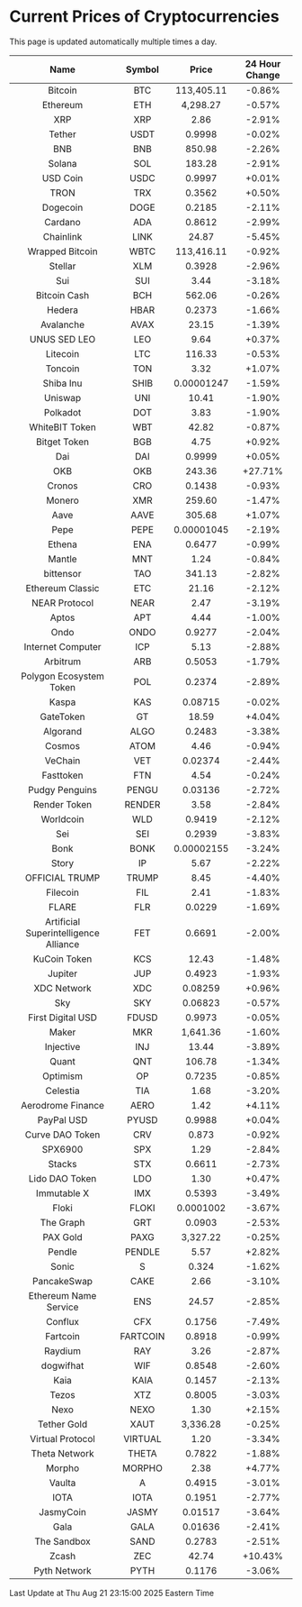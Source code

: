 # Current Prices of Cryptocurrencies
This page is updated automatically multiple times a day.

| Name | Symbol | Price | 24 Hour Change |
| :---: |:---:| :---: | :---: |
| Bitcoin | BTC | 113,405.11 | -0.86% |
| Ethereum | ETH | 4,298.27 | -0.57% |
| XRP | XRP | 2.86 | -2.91% |
| Tether | USDT | 0.9998 | -0.02% |
| BNB | BNB | 850.98 | -2.26% |
| Solana | SOL | 183.28 | -2.91% |
| USD Coin | USDC | 0.9997 | +0.01% |
| TRON | TRX | 0.3562 | +0.50% |
| Dogecoin | DOGE | 0.2185 | -2.11% |
| Cardano | ADA | 0.8612 | -2.99% |
| Chainlink | LINK | 24.87 | -5.45% |
| Wrapped Bitcoin | WBTC | 113,416.11 | -0.92% |
| Stellar | XLM | 0.3928 | -2.96% |
| Sui | SUI | 3.44 | -3.18% |
| Bitcoin Cash | BCH | 562.06 | -0.26% |
| Hedera | HBAR | 0.2373 | -1.66% |
| Avalanche | AVAX | 23.15 | -1.39% |
| UNUS SED LEO | LEO | 9.64 | +0.37% |
| Litecoin | LTC | 116.33 | -0.53% |
| Toncoin | TON | 3.32 | +1.07% |
| Shiba Inu | SHIB | 0.00001247 | -1.59% |
| Uniswap | UNI | 10.41 | -1.90% |
| Polkadot | DOT | 3.83 | -1.90% |
| WhiteBIT Token | WBT | 42.82 | -0.87% |
| Bitget Token | BGB | 4.75 | +0.92% |
| Dai | DAI | 0.9999 | +0.05% |
| OKB | OKB | 243.36 | +27.71% |
| Cronos | CRO | 0.1438 | -0.93% |
| Monero | XMR | 259.60 | -1.47% |
| Aave | AAVE | 305.68 | +1.07% |
| Pepe | PEPE | 0.00001045 | -2.19% |
| Ethena | ENA | 0.6477 | -0.99% |
| Mantle | MNT | 1.24 | -0.84% |
| bittensor | TAO | 341.13 | -2.82% |
| Ethereum Classic | ETC | 21.16 | -2.12% |
| NEAR Protocol | NEAR | 2.47 | -3.19% |
| Aptos | APT | 4.44 | -1.00% |
| Ondo | ONDO | 0.9277 | -2.04% |
| Internet Computer | ICP | 5.13 | -2.88% |
| Arbitrum | ARB | 0.5053 | -1.79% |
| Polygon Ecosystem Token | POL | 0.2374 | -2.89% |
| Kaspa | KAS | 0.08715 | -0.02% |
| GateToken | GT | 18.59 | +4.04% |
| Algorand | ALGO | 0.2483 | -3.38% |
| Cosmos | ATOM | 4.46 | -0.94% |
| VeChain | VET | 0.02374 | -2.44% |
| Fasttoken | FTN | 4.54 | -0.24% |
| Pudgy Penguins | PENGU | 0.03136 | -2.72% |
| Render Token | RENDER | 3.58 | -2.84% |
| Worldcoin | WLD | 0.9419 | -2.12% |
| Sei | SEI | 0.2939 | -3.83% |
| Bonk | BONK | 0.00002155 | -3.24% |
| Story | IP | 5.67 | -2.22% |
| OFFICIAL TRUMP | TRUMP | 8.45 | -4.40% |
| Filecoin | FIL | 2.41 | -1.83% |
| FLARE | FLR | 0.0229 | -1.69% |
| Artificial Superintelligence Alliance | FET | 0.6691 | -2.00% |
| KuCoin Token | KCS | 12.43 | -1.48% |
| Jupiter | JUP | 0.4923 | -1.93% |
| XDC Network | XDC | 0.08259 | +0.96% |
| Sky | SKY | 0.06823 | -0.57% |
| First Digital USD | FDUSD | 0.9973 | -0.05% |
| Maker | MKR | 1,641.36 | -1.60% |
| Injective | INJ | 13.44 | -3.89% |
| Quant | QNT | 106.78 | -1.34% |
| Optimism | OP | 0.7235 | -0.85% |
| Celestia | TIA | 1.68 | -3.20% |
| Aerodrome Finance | AERO | 1.42 | +4.11% |
| PayPal USD | PYUSD | 0.9988 | +0.04% |
| Curve DAO Token | CRV | 0.873 | -0.92% |
| SPX6900 | SPX | 1.29 | -2.84% |
| Stacks | STX | 0.6611 | -2.73% |
| Lido DAO Token | LDO | 1.30 | +0.47% |
| Immutable X | IMX | 0.5393 | -3.49% |
| Floki | FLOKI | 0.0001002 | -3.67% |
| The Graph | GRT | 0.0903 | -2.53% |
| PAX Gold | PAXG | 3,327.22 | -0.25% |
| Pendle | PENDLE | 5.57 | +2.82% |
| Sonic | S | 0.324 | -1.62% |
| PancakeSwap | CAKE | 2.66 | -3.10% |
| Ethereum Name Service | ENS | 24.57 | -2.85% |
| Conflux | CFX | 0.1756 | -7.49% |
| Fartcoin | FARTCOIN | 0.8918 | -0.99% |
| Raydium | RAY | 3.26 | -2.87% |
| dogwifhat | WIF | 0.8548 | -2.60% |
| Kaia | KAIA | 0.1457 | -2.13% |
| Tezos | XTZ | 0.8005 | -3.03% |
| Nexo | NEXO | 1.30 | +2.15% |
| Tether Gold | XAUT | 3,336.28 | -0.25% |
| Virtual Protocol | VIRTUAL | 1.20 | -3.34% |
| Theta Network | THETA | 0.7822 | -1.88% |
| Morpho | MORPHO | 2.38 | +4.77% |
| Vaulta | A | 0.4915 | -3.01% |
| IOTA | IOTA | 0.1951 | -2.77% |
| JasmyCoin | JASMY | 0.01517 | -3.64% |
| Gala | GALA | 0.01636 | -2.41% |
| The Sandbox | SAND | 0.2783 | -2.51% |
| Zcash | ZEC | 42.74 | +10.43% |
| Pyth Network | PYTH | 0.1176 | -3.06% |

Last Update at Thu Aug 21 23:15:00 2025 Eastern Time